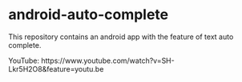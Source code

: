 # android-auto-complete
<p>This repository contains an android app with the feature of text auto complete.</p>
<p>YouTube: https://www.youtube.com/watch?v=SH-Lkr5H2O8&feature=youtu.be</p>

